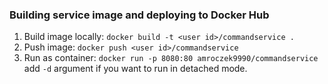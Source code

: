 ### Building service image and deploying to Docker Hub
1. Build image locally: `docker build -t <user id>/commandservice .`
2. Push image: `docker push <user id>/commandservice`
3. Run as container: `docker run -p 8080:80 amroczek9990/commandservice` add `-d` argument if you want to run in detached mode.
